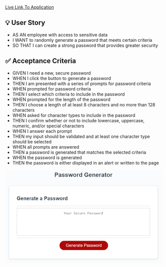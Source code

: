 [Live Link To Application](https://martincespedes.github.io/Web_API_Quiz/)

## :bulb: User Story

- AS AN employee with access to sensitive data
- I WANT to randomly generate a password that meets certain criteria
- SO THAT I can create a strong password that provides greater security

## :white_check_mark: Acceptance Criteria

- GIVEN I need a new, secure password
- WHEN I click the button to generate a password
- THEN I am presented with a series of prompts for password criteria
- WHEN prompted for password criteria
- THEN I select which criteria to include in the password
- WHEN prompted for the length of the password
- THEN I choose a length of at least 8 characters and no more than 128 characters
- WHEN asked for character types to include in the password
- THEN I confirm whether or not to include lowercase, uppercase, numeric, and/or special characters
- WHEN I answer each prompt
- THEN my input should be validated and at least one character type should be selected
- WHEN all prompts are answered
- THEN a password is generated that matches the selected criteria
- WHEN the password is generated
- THEN the password is either displayed in an alert or written to the page

![Password Generator](./Develop/images/03-javascript-homework-demo.png)
